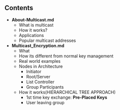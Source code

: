## Contents
- **About-Multicast.md**
  - What is multicast
  - How it works?
  - Applications
  - Popular multicast addresses
- **Multicast_Encryption.md**  
  - What
  - How its different from normal key management
  - Real world examples
  - Nodes in Architecture
    - Initiator
    - Root/Server
    - List Controller
    - Group Participants
  - How it works(HIERARCHICAL TREE APPROACH)
    - 1st time key exchange:  **Pre-Placed Keys**
    - User leaving group
    
